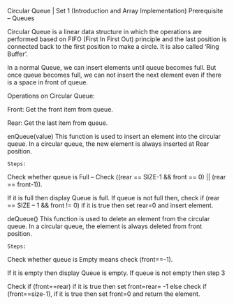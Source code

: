
Circular Queue | Set 1 (Introduction and Array
Implementation)
Prerequisite – Queues


Circular Queue is a linear data structure in which the operations
are performed based on FIFO (First In First Out) principle and the
last position is connected back to the first position to make a
circle. It is also called ‘Ring Buffer’. 















In a normal Queue, we can insert elements until queue becomes
full. But once queue becomes full, we can not insert the next element
even if there is a space in front of queue.






Operations on Circular Queue:



Front: Get the
	front item from queue. 
	


	

Rear: Get the
	last item from queue. 
	


	

enQueue(value) This
	function is used to insert an element into the circular queue. In a
	circular queue, the new element is always inserted at Rear position.
		


	Steps: 
		


Check whether queue is Full –
		Check ((rear == SIZE-1 && front == 0) || (rear ==
		front-1)). 
		


		

If it is full then display
		Queue is full. If queue is not full then, check if (rear == SIZE –
		1 && front != 0) if it is true then set rear=0 and insert
		element. 
		


	

	

deQueue() This
	function is used to delete an element from the circular queue. In a
	circular queue, the element is always deleted from front position. 
	


	Steps: 
		


Check whether queue is Empty
		means check (front==-1). 
		


		

If it is empty then display
		Queue is empty. If queue is not empty then step 3 
		


		

Check if (front==rear) if it is true then set front=rear=
		-1 else check if (front==size-1), if it is true then set front=0
		and return the element. 
		


	




	




	











